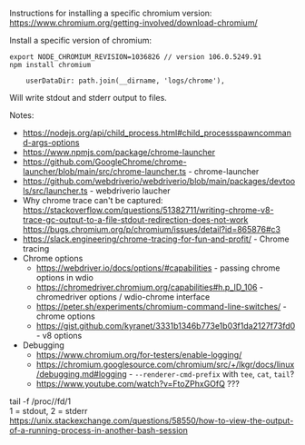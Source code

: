 Instructions for installing a specific chromium version:
<https://www.chromium.org/getting-involved/download-chromium/>

Install a specific version of chromium:
```
export NODE_CHROMIUM_REVISION=1036826 // version 106.0.5249.91
npm install chromium
```

```
    userDataDir: path.join(__dirname, 'logs/chrome'),
```
Will write stdout and stderr output to files.

Notes:

* <https://nodejs.org/api/child_process.html#child_processspawncommand-args-options>
* <https://www.npmjs.com/package/chrome-launcher>
* <https://github.com/GoogleChrome/chrome-launcher/blob/main/src/chrome-launcher.ts> - chrome-launcher
* <https://github.com/webdriverio/webdriverio/blob/main/packages/devtools/src/launcher.ts> - webdriverio laucher
* Why chrome trace can't be captured:
  <https://stackoverflow.com/questions/51382711/writing-chrome-v8-trace-gc-output-to-a-file-stdout-redirection-does-not-work>
  <https://bugs.chromium.org/p/chromium/issues/detail?id=865876#c3>
* <https://slack.engineering/chrome-tracing-for-fun-and-profit/> - Chrome tracing
* Chrome options
  * <https://webdriver.io/docs/options/#capabilities> - passing chrome options in wdio
  * <https://chromedriver.chromium.org/capabilities#h.p_ID_106> - chromedriver options / wdio-chrome interface
  * <https://peter.sh/experiments/chromium-command-line-switches/> - chrome options
  * <https://gist.github.com/kyranet/3331b1346b773e1b03f1da2127f73fd0> - v8 options
* Debugging
  * <https://www.chromium.org/for-testers/enable-logging/>
  * <https://chromium.googlesource.com/chromium/src/+/lkgr/docs/linux/debugging.md#logging> - `--renderer-cmd-prefix` with `tee`, `cat`, `tail`?
  * <https://www.youtube.com/watch?v=FtoZPhxGOfQ> ???

tail -f /proc/<pid>/fd/1  
1 = stdout, 2 = stderr  
<https://unix.stackexchange.com/questions/58550/how-to-view-the-output-of-a-running-process-in-another-bash-session>

